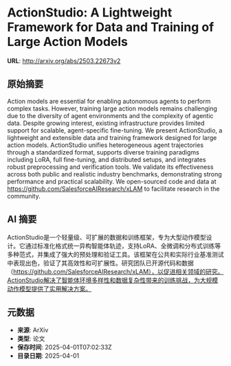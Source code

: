 # ActionStudio: A Lightweight Framework for Data and Training of Large Action Models

**URL**: http://arxiv.org/abs/2503.22673v2

## 原始摘要

Action models are essential for enabling autonomous agents to perform complex
tasks. However, training large action models remains challenging due to the
diversity of agent environments and the complexity of agentic data. Despite
growing interest, existing infrastructure provides limited support for
scalable, agent-specific fine-tuning. We present ActionStudio, a lightweight
and extensible data and training framework designed for large action models.
ActionStudio unifies heterogeneous agent trajectories through a standardized
format, supports diverse training paradigms including LoRA, full fine-tuning,
and distributed setups, and integrates robust preprocessing and verification
tools. We validate its effectiveness across both public and realistic industry
benchmarks, demonstrating strong performance and practical scalability. We
open-sourced code and data at https://github.com/SalesforceAIResearch/xLAM to
facilitate research in the community.


## AI 摘要

ActionStudio是一个轻量级、可扩展的数据和训练框架，专为大型动作模型设计。它通过标准化格式统一异构智能体轨迹，支持LoRA、全微调和分布式训练等多种范式，并集成了强大的预处理和验证工具。该框架在公共和实际行业基准测试中表现出色，验证了其高效性和可扩展性。研究团队已开源代码和数据（https://github.com/SalesforceAIResearch/xLAM），以促进相关领域的研究。ActionStudio解决了智能体环境多样性和数据复杂性带来的训练挑战，为大规模动作模型提供了实用解决方案。

## 元数据

- **来源**: ArXiv
- **类型**: 论文
- **保存时间**: 2025-04-01T07:02:33Z
- **目录日期**: 2025-04-01
